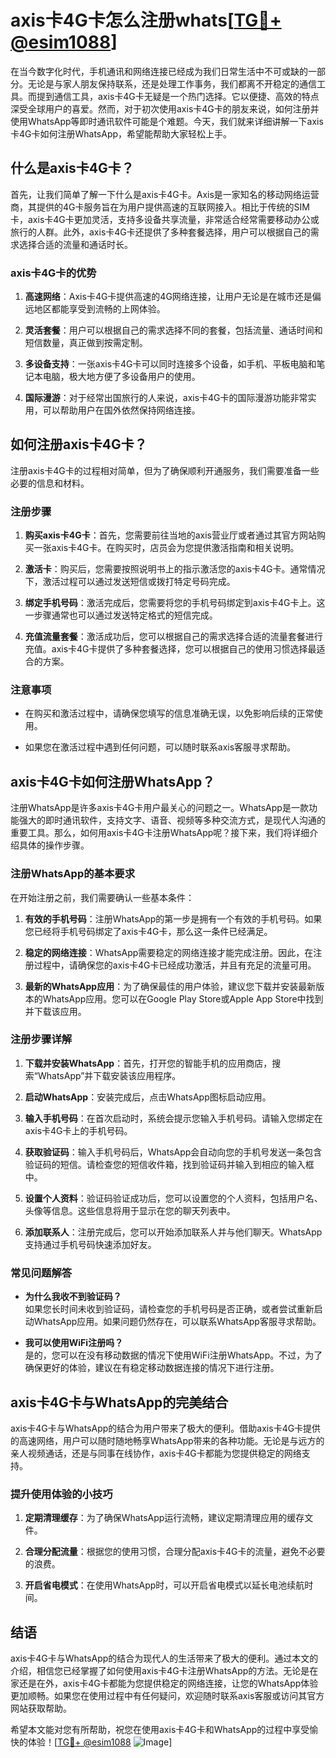 # axis卡4G卡怎么注册whats[[TG💪+ @esim1088](https://t.me/s/esim1088)]

在当今数字化时代，手机通讯和网络连接已经成为我们日常生活中不可或缺的一部分。无论是与家人朋友保持联系，还是处理工作事务，我们都离不开稳定的通信工具。而提到通信工具，axis卡4G卡无疑是一个热门选择。它以便捷、高效的特点深受全球用户的喜爱。然而，对于初次使用axis卡4G卡的朋友来说，如何注册并使用WhatsApp等即时通讯软件可能是个难题。今天，我们就来详细讲解一下axis卡4G卡如何注册WhatsApp，希望能帮助大家轻松上手。

## 什么是axis卡4G卡？

首先，让我们简单了解一下什么是axis卡4G卡。Axis是一家知名的移动网络运营商，其提供的4G卡服务旨在为用户提供高速的互联网接入。相比于传统的SIM卡，axis卡4G卡更加灵活，支持多设备共享流量，非常适合经常需要移动办公或旅行的人群。此外，axis卡4G卡还提供了多种套餐选择，用户可以根据自己的需求选择合适的流量和通话时长。

### axis卡4G卡的优势

1. **高速网络**：Axis卡4G卡提供高速的4G网络连接，让用户无论是在城市还是偏远地区都能享受到流畅的上网体验。
   
2. **灵活套餐**：用户可以根据自己的需求选择不同的套餐，包括流量、通话时间和短信数量，真正做到按需定制。

3. **多设备支持**：一张axis卡4G卡可以同时连接多个设备，如手机、平板电脑和笔记本电脑，极大地方便了多设备用户的使用。

4. **国际漫游**：对于经常出国旅行的人来说，axis卡4G卡的国际漫游功能非常实用，可以帮助用户在国外依然保持网络连接。

## 如何注册axis卡4G卡？

注册axis卡4G卡的过程相对简单，但为了确保顺利开通服务，我们需要准备一些必要的信息和材料。

### 注册步骤

1. **购买axis卡4G卡**：首先，您需要前往当地的axis营业厅或者通过其官方网站购买一张axis卡4G卡。在购买时，店员会为您提供激活指南和相关说明。

2. **激活卡**：购买后，您需要按照说明书上的指示激活您的axis卡4G卡。通常情况下，激活过程可以通过发送短信或拨打特定号码完成。

3. **绑定手机号码**：激活完成后，您需要将您的手机号码绑定到axis卡4G卡上。这一步骤通常也可以通过发送特定格式的短信完成。

4. **充值流量套餐**：激活成功后，您可以根据自己的需求选择合适的流量套餐进行充值。axis卡4G卡提供了多种套餐选择，您可以根据自己的使用习惯选择最适合的方案。

### 注意事项

- 在购买和激活过程中，请确保您填写的信息准确无误，以免影响后续的正常使用。
  
- 如果您在激活过程中遇到任何问题，可以随时联系axis客服寻求帮助。

## axis卡4G卡如何注册WhatsApp？

注册WhatsApp是许多axis卡4G卡用户最关心的问题之一。WhatsApp是一款功能强大的即时通讯软件，支持文字、语音、视频等多种交流方式，是现代人沟通的重要工具。那么，如何用axis卡4G卡注册WhatsApp呢？接下来，我们将详细介绍具体的操作步骤。

### 注册WhatsApp的基本要求

在开始注册之前，我们需要确认一些基本条件：

1. **有效的手机号码**：注册WhatsApp的第一步是拥有一个有效的手机号码。如果您已经将手机号码绑定了axis卡4G卡，那么这一条件已经满足。

2. **稳定的网络连接**：WhatsApp需要稳定的网络连接才能完成注册。因此，在注册过程中，请确保您的axis卡4G卡已经成功激活，并且有充足的流量可用。

3. **最新的WhatsApp应用**：为了确保最佳的用户体验，建议您下载并安装最新版本的WhatsApp应用。您可以在Google Play Store或Apple App Store中找到并下载该应用。

### 注册步骤详解

1. **下载并安装WhatsApp**：首先，打开您的智能手机的应用商店，搜索“WhatsApp”并下载安装该应用程序。

2. **启动WhatsApp**：安装完成后，点击WhatsApp图标启动应用。

3. **输入手机号码**：在首次启动时，系统会提示您输入手机号码。请输入您绑定在axis卡4G卡上的手机号码。

4. **获取验证码**：输入手机号码后，WhatsApp会自动向您的手机号发送一条包含验证码的短信。请检查您的短信收件箱，找到验证码并输入到相应的输入框中。

5. **设置个人资料**：验证码验证成功后，您可以设置您的个人资料，包括用户名、头像等信息。这些信息将用于显示在您的聊天列表中。

6. **添加联系人**：注册完成后，您可以开始添加联系人并与他们聊天。WhatsApp支持通过手机号码快速添加好友。

### 常见问题解答

- **为什么我收不到验证码？**  
  如果您长时间未收到验证码，请检查您的手机号码是否正确，或者尝试重新启动WhatsApp应用。如果问题仍然存在，可以联系WhatsApp客服寻求帮助。

- **我可以使用WiFi注册吗？**  
  是的，您可以在没有移动数据的情况下使用WiFi注册WhatsApp。不过，为了确保更好的体验，建议在有稳定移动数据连接的情况下进行注册。

## axis卡4G卡与WhatsApp的完美结合

axis卡4G卡与WhatsApp的结合为用户带来了极大的便利。借助axis卡4G卡提供的高速网络，用户可以随时随地畅享WhatsApp带来的各种功能。无论是与远方的亲人视频通话，还是与同事在线协作，axis卡4G卡都能为您提供稳定的网络支持。

### 提升使用体验的小技巧

1. **定期清理缓存**：为了确保WhatsApp运行流畅，建议定期清理应用的缓存文件。

2. **合理分配流量**：根据您的使用习惯，合理分配axis卡4G卡的流量，避免不必要的浪费。

3. **开启省电模式**：在使用WhatsApp时，可以开启省电模式以延长电池续航时间。

## 结语

axis卡4G卡与WhatsApp的结合为现代人的生活带来了极大的便利。通过本文的介绍，相信您已经掌握了如何使用axis卡4G卡注册WhatsApp的方法。无论是在家还是在外，axis卡4G卡都能为您提供稳定的网络连接，让您的WhatsApp体验更加顺畅。如果您在使用过程中有任何疑问，欢迎随时联系axis客服或访问其官方网站获取帮助。

希望本文能对您有所帮助，祝您在使用axis卡4G卡和WhatsApp的过程中享受愉快的体验！[[TG💪+ @esim1088](https://t.me/s/esim1088) ![Image](https://i.postimg.cc/4NQfJmqS/Snipaste-2025-05-13-00-14-12.png)]
